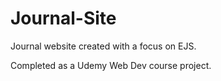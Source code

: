 # Journal-Site
Journal website created with a focus on EJS.

Completed as a Udemy Web Dev course project.
